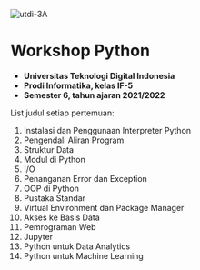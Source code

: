 ![utdi-3A](https://github.com/zargiteddy/Praktikum-Big-Data-Analytics/assets/72479466/4fb5610d-d038-48d9-9172-b150be8e6af5)
# Workshop Python
- **Universitas Teknologi Digital Indonesia**
- **Prodi Informatika, kelas IF-5**
- **Semester 6, tahun ajaran 2021/2022**

List judul setiap pertemuan:
1. Instalasi dan Penggunaan Interpreter Python
2. Pengendali Aliran Program
3. Struktur Data
4. Modul di Python
5. I/O
6. Penanganan Error dan Exception
7. OOP di Python
8. Pustaka Standar
9. Virtual Environment dan Package Manager
10. Akses ke Basis Data
11. Pemrograman Web
12. Jupyter
13. Python untuk Data Analytics
14. Python untuk Machine Learning
